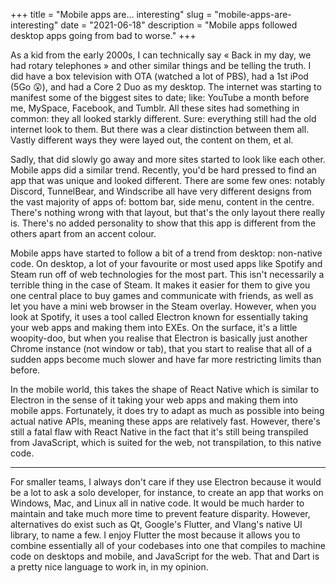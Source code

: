 +++
title = "Mobile apps are... interesting"
slug = "mobile-apps-are-interesting"
date = "2021-06-18"
description = "Mobile apps followed desktop apps going from bad to worse."
+++

As a kid from the early 2000s, I can technically say « Back in my day, we had rotary telephones » and other similar things and be telling the truth. I did have a box television with OTA (watched a lot of PBS), had a 1st iPod (5Go :astonished:), and had a Core 2 Duo as my desktop. The internet was starting to manifest some of the biggest sites to date; like: YouTube a month before me, MySpace, Facebook, and Tumblr. All these sites had something in common: they all looked starkly different. Sure: everything still had the old internet look to them. But there was a clear distinction between them all. Vastly different ways they were layed out, the content on them, et al.

Sadly, that did slowly go away and more sites started to look like each other. Mobile apps did a similar trend. Recently, you'd be hard pressed to find an app that was unique and looked different. There are some few ones: notably Discord, TunnelBear, and Windscribe all have very different designs from the vast majority of apps of: bottom bar, side menu, content in the centre. There's nothing wrong with that layout, but that's the only layout there really is. There's no added personality to show that this app is different from the others apart from an accent colour.

Mobile apps have started to follow a bit of a trend from desktop: non-native code. On desktop, a lot of your favourite or most used apps like Spotify and Steam run off of web technologies for the most part. This isn't necessarily a terrible thing in the case of Steam. It makes it easier for them to give you one central place to buy games and communicate with friends, as well as let you have a mini web browser in the Steam overlay. However, when you look at Spotify, it uses a tool called Electron known for essentially taking your web apps and making them into EXEs. On the surface, it's a little woopity-doo, but when you realise that Electron is basically just another Chrome instance (not window or tab), that you start to realise that all of a sudden apps become much slower and have far more restricting limits than before.

In the mobile world, this takes the shape of React Native which is similar to Electron in the sense of it taking your web apps and making them into mobile apps. Fortunately, it does try to adapt as much as possible into being actual native APIs, meaning these apps are relatively fast. However, there's still a fatal flaw with React Native in the fact that it's still being transpiled from JavaScript, which is suited for the web, not transpilation, to this native code.

---

For smaller teams, I always don't care if they use Electron because it would be a lot to ask a solo developer, for instance, to create an app that works on Windows, Mac, and Linux all in native code. It would be much harder to maintain and take much more time to prevent feature disparity. However, alternatives do exist such as Qt, Google's Flutter, and Vlang's native UI library, to name a few. I enjoy Flutter the most because it allows you to combine essentially all of your codebases into one that compiles to machine code on desktops and mobile, and JavaScript for the web. That and Dart is a pretty nice language to work in, in my opinion.
